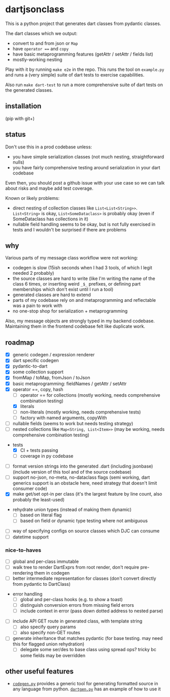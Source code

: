 # dartjsonclass

This is a python project that generates dart classes from pydantic classes.

The dart classes which we output:
- convert to and from json or `Map`
- have `operator ==` and `copy`
- have basic metaprogramming features (getAttr / setAttr / fields list)
- mostly-working nesting

Play with it by running `make e2e` in the repo. This runs the tool on `example.py` and runs a (very simple) suite of dart tests to exercise capabilities.

Also run `make dart-test` to run a more comprehensive suite of dart tests on the generated classes.

## installation

(pip with git+)

## status

Don't use this in a prod codebase unless:
- you have simple serialization classes (not much nesting, straightforward nulls)
- you have fairly comprehensive testing around serialization in your dart codebase

Even then, you should post a github issue with your use case so we can talk about risks and maybe add test coverage.

Known or likely problems:
- direct nesting of collection classes like `List<List<String>>`. `List<String>` is okay, `List<SomeDataclass>` is probably okay (even if SomeDataclass has collections in it)
- nullable field handling seems to be okay, but is not fully exercised in tests and I wouldn't be surprised if there are problems

## why

Various parts of my message class workflow were not working:
- codegen is slow (15ish seconds when I had 3 tools, of which I legit needed 2 probably)
- the source classes are hard to write (like I'm writing the name of the class 6 times, or inserting weird `_$_` prefixes, or defining part memberships which don't exist until I run a tool)
- generated classes are hard to extend
- parts of my codebase rely on and metaprogramming and reflectable was a pain to work with
- no one-stop shop for serialization + metaprogramming

Also, my message objects are strongly typed in my backend codebase. Maintaining them in the frontend codebase felt like duplicate work.

## roadmap

- [x] generic codegen / expression renderer
- [x] dart specific codegen
- [x] pydantic-to-dart
- [x] some collection support
- [x] fromMap / toMap, fromJson / toJson
- [x] basic metaprogramming: fieldNames / getAttr / setAttr
- [x] operator ==, copy, hash
  - [ ] operator == for collections (mostly working, needs comprehensive combination testing)
  - [x] literals
  - [ ] non-literals (mostly working, needs comprehensive tests)
  - [ ] factory with named arguments, copyWith
- [ ] nullable fields (seems to work but needs testing strategy)
- [ ] nested collections like `Map<String, List<Item>>` (may be working, needs comprehensive combination testing)
- tests
  - [x] CI + tests passing
  - [ ] coverage in py codebase
- [ ] format version strings into the generated .dart (including jsonbase) (include version of this tool and of the source codebase)
- [ ] support no-json, no-meta, no-dataclass flags (semi working, dart generics support is an obstacle here, need strategy that doesn't limit consumer code)
- [x] make get/set opt-in per class (it's the largest feature by line count, also probably the least-used)
- rehydrate union types (instead of making them dynamic)
  - [ ] based on literal flag
  - [ ] based on field or dynamic type testing where not ambiguous
- [ ] way of specifying configs on source classes which DJC can consume
- [ ] datetime support

### nice-to-haves

- [ ] global and per-class immutable
- [ ] walk tree to render DartExprs from root render, don't require pre-rendering them in codegen
- [ ] better intermediate representation for classes (don't convert directly from pydantic to DartClass)
- error handling
  - [ ] global and per-class hooks (e.g. to show a toast)
  - [ ] distinguish conversion errors from missing field errors
  - [ ] include context in error (pass down dotted address to nested parse)
- [ ] include API GET route in generated class, with template string
  - [ ] also specify query params
  - [ ] also specify non-GET routes
- [ ] generate inheritance that matches pydantic (for base testing. may need this for flagged union rehydration)
  - [ ] delegate some ser/des to base class using spread ops? tricky bc some fields may be overridden

## other useful features

- [`codegen.py`](dartjsonclass/codegen.py) provides a generic tool for generating formatted source in any language from python. [`dartgen.py`](dartjsonclass/dartgen.py) has an example of how to use it
